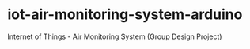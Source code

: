 # iot-air-monitoring-system-arduino
Internet of Things - Air Monitoring System (Group Design Project)
